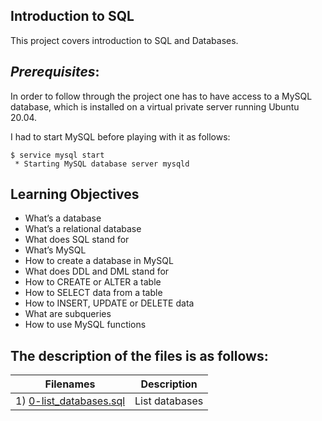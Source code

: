## **Introduction to SQL**
 
 This project covers introduction to SQL and Databases.

 ## *Prerequisites*:

In order to follow through the project one has to have access to a MySQL database,
which is installed on a virtual private server running Ubuntu 20.04.

I had to start MySQL before playing with it as follows:

```
$ service mysql start
 * Starting MySQL database server mysqld
```

 ## Learning Objectives

 - What’s a database
 - What’s a relational database
 - What does SQL stand for
 - What’s MySQL
 - How to create a database in MySQL
 - What does DDL and DML stand for
 - How to CREATE or ALTER a table
 - How to SELECT data from a table
 - How to INSERT, UPDATE or DELETE data
 - What are subqueries
 - How to use MySQL functions

 ## The description of the files is  as follows:

|Filenames | Description |
| ------------- | ------------- |
|1) [0-list_databases.sql]()|List databases|
